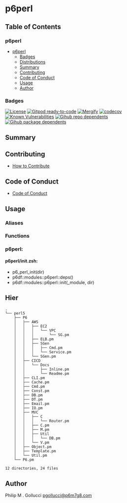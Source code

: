 # p6perl

## Table of Contents


### p6perl
- [p6perl](#p6perl)
  - [Badges](#badges)
  - [Distributions](#distributions)
  - [Summary](#summary)
  - [Contributing](#contributing)
  - [Code of Conduct](#code-of-conduct)
  - [Usage](#usage)
  - [Author](#author)

### Badges

[![License](https://img.shields.io/badge/License-Apache%202.0-yellowgreen.svg)](https://opensource.org/licenses/Apache-2.0)
[![Gitpod ready-to-code](https://img.shields.io/badge/Gitpod-ready--to--code-blue?logo=gitpod)](https://gitpod.io/#https://github.com/p6m7g8/p6perl)
[![Mergify](https://img.shields.io/endpoint.svg?url=https://gh.mergify.io/badges/p6m7g8/p6perl/&style=flat)](https://mergify.io)
[![codecov](https://codecov.io/gh/p6m7g8/p6perl/branch/master/graph/badge.svg?token=14Yj1fZbew)](https://codecov.io/gh/p6m7g8/p6perl)
[![Known Vulnerabilities](https://snyk.io/test/github/p6m7g8/p6perl/badge.svg?targetFile=package.json)](https://snyk.io/test/github/p6m7g8/p6perl?targetFile=package.json)
[![Gihub repo dependents](https://badgen.net/github/dependents-repo/p6m7g8/p6perl)](https://github.com/p6m7g8/p6perl/network/dependents?dependent_type=REPOSITORY)
[![Gihub package dependents](https://badgen.net/github/dependents-pkg/p6m7g8/p6perl)](https://github.com/p6m7g8/p6perl/network/dependents?dependent_type=PACKAGE)

## Summary

## Contributing

- [How to Contribute](CONTRIBUTING.md)

## Code of Conduct

- [Code of Conduct](https://github.com/p6m7g8/.github/blob/master/CODE_OF_CONDUCT.md)

## Usage


### Aliases


### Functions

### p6perl:

#### p6perl/init.zsh:

- p6_perl_init(dir)
- p6df::modules::p6perl::deps()
- p6df::modules::p6perl::init(_module, dir)



## Hier
```text
.
└── perl5
    ├── P6
    │   ├── AWS
    │   │   ├── EC2
    │   │   │   └── VPC
    │   │   │       └── SG.pm
    │   │   ├── ELB.pm
    │   │   ├── SGen
    │   │   │   ├── Cmd.pm
    │   │   │   └── Service.pm
    │   │   └── SGen.pm
    │   ├── CICD
    │   │   └── Docs
    │   │       ├── Inline.pm
    │   │       └── Readme.pm
    │   ├── CLI.pm
    │   ├── Cache.pm
    │   ├── Cmd.pm
    │   ├── Const.pm
    │   ├── DB.pm
    │   ├── DT.pm
    │   ├── Email.pm
    │   ├── IO.pm
    │   ├── MVC
    │   │   ├── C
    │   │   │   └── Router.pm
    │   │   ├── C.pm
    │   │   ├── M.pm
    │   │   ├── Util
    │   │   │   └── DB.pm
    │   │   └── V.pm
    │   ├── Object.pm
    │   ├── Template.pm
    │   └── Util.pm
    └── P6.pm

12 directories, 24 files
```
## Author

Philip M . Gollucci <pgollucci@p6m7g8.com>
